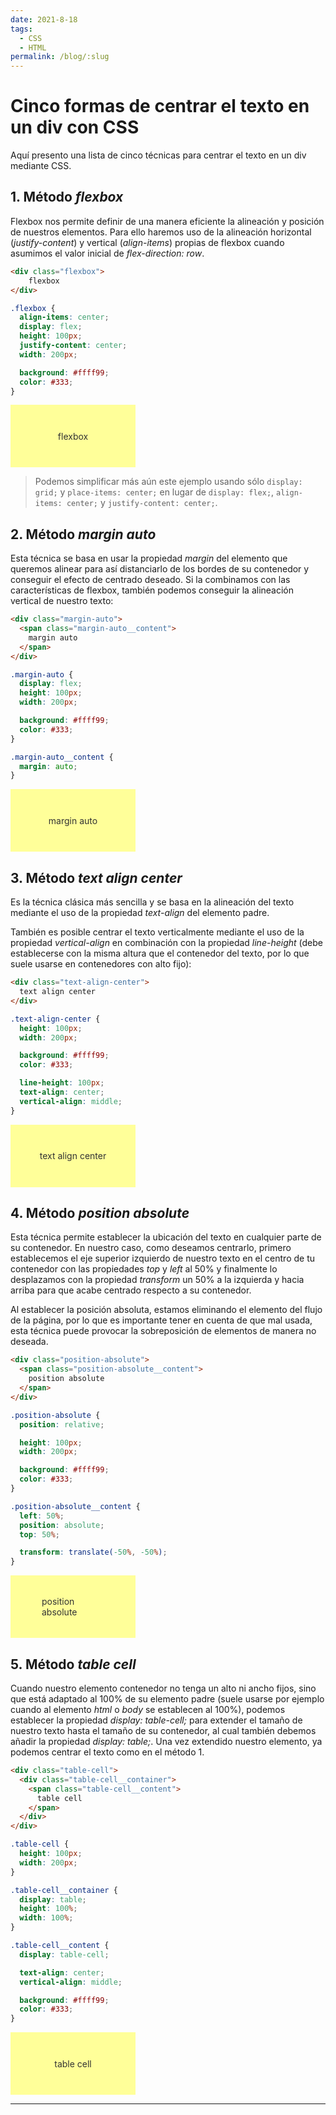 ```yaml
---
date: 2021-8-18
tags:
  - CSS
  - HTML
permalink: /blog/:slug
---
```


# Cinco formas de centrar el texto en un div con CSS

<social-share class="social-share--header" />

Aquí presento una lista de cinco técnicas para centrar el texto en un div mediante CSS.


## 1. Método _flexbox_

Flexbox nos permite definir de una manera eficiente la alineación y posición de nuestros elementos. Para ello haremos uso de la alineación horizontal (_justify-content_) y vertical (_align-items_) propias de flexbox cuando asumimos el valor inicial de _flex-direction: row_.

``` html
<div class="flexbox">
    flexbox
</div>
```

``` css
.flexbox {
  align-items: center;
  display: flex;
  height: 100px;
  justify-content: center;
  width: 200px;

  background: #ffff99;
  color: #333;
}
```

<style>
.flexbox {
  align-items: center;
  display: flex;
  height: 100px;
  justify-content: center;
  width: 200px;

  background: #ffff99;
  color: #333;
}
</style>

<div class="flexbox">
    flexbox
</div>

> Podemos simplificar más aún este ejemplo usando sólo ```display: grid;``` y ```place-items: center;``` en lugar de ```display: flex;```, ```align-items: center;``` y ```justify-content: center;```.

## 2. Método _margin auto_

Esta técnica se basa en usar la propiedad _margin_ del elemento que queremos alinear para así distanciarlo de los bordes de su contenedor y conseguir el efecto de centrado deseado. Si la combinamos con las características de flexbox, también podemos conseguir la alineación vertical de nuestro texto:

``` html
<div class="margin-auto">
  <span class="margin-auto__content">
    margin auto
  </span>
</div>
```

``` css
.margin-auto {
  display: flex;
  height: 100px;
  width: 200px;

  background: #ffff99;
  color: #333;
}

.margin-auto__content {
  margin: auto;
}
```

<style>
.margin-auto {
  display: flex;
  height: 100px;
  width: 200px;

  background: #ffff99;
  color: #333;
}

.margin-auto__content {
  margin: auto;
}
</style>

<div class="margin-auto">
  <span class="margin-auto__content">
    margin auto
  </span>
</div>

## 3. Método _text align center_

Es la técnica clásica más sencilla y se basa en la alineación del texto mediante el uso de la propiedad _text-align_ del elemento padre.

También es posible centrar el texto verticalmente mediante el uso de la propiedad _vertical-align_ en combinación con la propiedad _line-height_ (debe establecerse con la misma altura que el contenedor del texto, por lo que suele usarse en contenedores con alto fijo):

``` html
<div class="text-align-center">
  text align center
</div>
```

``` css
.text-align-center {
  height: 100px;
  width: 200px;

  background: #ffff99;
  color: #333;

  line-height: 100px;
  text-align: center;
  vertical-align: middle;
}
```

<style>
.text-align-center {
  height: 100px;
  width: 200px;

  background: #ffff99;
  color: #333;

  line-height: 100px;
  text-align: center;
  vertical-align: middle;
}
</style>

<div class="text-align-center">
  text align center
</div>

## 4. Método _position absolute_

Esta técnica permite establecer la ubicación del texto en cualquier parte de su contenedor. En nuestro caso, como deseamos centrarlo, primero establecemos el eje superior izquierdo de nuestro texto en el centro de tu contenedor con las propiedades _top_ y _left_ al 50% y finalmente lo desplazamos con la propiedad _transform_ un 50% a la izquierda y hacia arriba para que acabe centrado respecto a su contenedor.

Al establecer la posición absoluta, estamos eliminando el elemento del flujo de la página, por lo que es importante tener en cuenta de que mal usada, esta técnica puede provocar la sobreposición de elementos de manera no deseada.

``` html
<div class="position-absolute">
  <span class="position-absolute__content">
    position absolute
  </span>
</div>
```

``` css
.position-absolute {
  position: relative;

  height: 100px;
  width: 200px;

  background: #ffff99;
  color: #333;
}

.position-absolute__content {
  left: 50%;
  position: absolute;
  top: 50%;

  transform: translate(-50%, -50%);
}
```

<style>
.position-absolute {
  position: relative;

  height: 100px;
  width: 200px;

  background: #ffff99;
  color: #333;
}

.position-absolute__content {
  position: absolute;

  left: 50%;
  top: 50%;

  transform: translate(-50%, -50%);
}
</style>

<div class="position-absolute">
  <span class="position-absolute__content">
    position absolute
  </span>
</div>

## 5. Método _table cell_

Cuando nuestro elemento contenedor no tenga un alto ni ancho fijos, sino que está adaptado al 100% de su elemento padre (suele usarse por ejemplo cuando al elemento _html_ o _body_ se establecen al 100%), podemos establecer la propiedad _display: table-cell;_ para extender el tamaño de nuestro texto hasta el tamaño de su contenedor, al cual también debemos añadir la propiedad _display: table;_. Una vez extendido nuestro elemento, ya podemos centrar el texto como en el método 1.

``` html
<div class="table-cell">
  <div class="table-cell__container">
    <span class="table-cell__content">
      table cell
    </span>
  </div>
</div>
```

``` css
.table-cell {
  height: 100px;
  width: 200px;
}

.table-cell__container {
  display: table;
  height: 100%;
  width: 100%;
}

.table-cell__content {
  display: table-cell;

  text-align: center;
  vertical-align: middle;

  background: #ffff99;
  color: #333;
}
```

<style>
.table-cell {
  height: 100px;
  width: 200px;
}

.table-cell__container {
  display: table;
  height: 100%;
  width: 100%;
}

.table-cell__content {
  display: table-cell;

  text-align: center;
  vertical-align: middle;

  background: #ffff99;
  color: #333;
}
</style>

<div class="table-cell">
  <div class="table-cell__container">
    <span class="table-cell__content">
      table cell
    </span>
  </div>
</div>

---
<social-share class="social-share--footer" />
